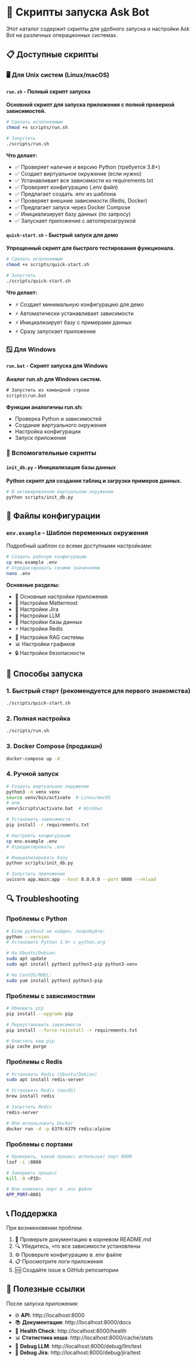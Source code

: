 # 🚀 Скрипты запуска Ask Bot

Этот каталог содержит скрипты для удобного запуска и настройки Ask Bot на различных операционных системах.

## 📋 Доступные скрипты

### 🖥️ Для Unix систем (Linux/macOS)

#### `run.sh` - Полный скрипт запуска
**Основной скрипт для запуска приложения с полной проверкой зависимостей.**

```bash
# Сделать исполняемым
chmod +x scripts/run.sh

# Запустить
./scripts/run.sh
```

**Что делает:**
- ✅ Проверяет наличие и версию Python (требуется 3.8+)
- ✅ Создает виртуальное окружение (если нужно)
- ✅ Устанавливает все зависимости из requirements.txt
- ✅ Проверяет конфигурацию (.env файл)
- ✅ Предлагает создать .env из шаблона
- ✅ Проверяет внешние зависимости (Redis, Docker)
- ✅ Предлагает запуск через Docker Compose
- ✅ Инициализирует базу данных (по запросу)
- ✅ Запускает приложение с автоперезагрузкой

#### `quick-start.sh` - Быстрый запуск для демо
**Упрощенный скрипт для быстрого тестирования функционала.**

```bash
# Сделать исполняемым
chmod +x scripts/quick-start.sh

# Запустить
./scripts/quick-start.sh
```

**Что делает:**
- ⚡ Создает минимальную конфигурацию для демо
- ⚡ Автоматически устанавливает зависимости
- ⚡ Инициализирует базу с примерами данных
- ⚡ Сразу запускает приложение

### 🪟 Для Windows

#### `run.bat` - Скрипт запуска для Windows
**Аналог run.sh для Windows систем.**

```cmd
# Запустить из командной строки
scripts\run.bat
```

**Функции аналогичны run.sh:**
- Проверка Python и зависимостей
- Создание виртуального окружения
- Настройка конфигурации
- Запуск приложения

### 🔧 Вспомогательные скрипты

#### `init_db.py` - Инициализация базы данных
**Python скрипт для создания таблиц и загрузки примеров данных.**

```bash
# В активированном виртуальном окружении
python scripts/init_db.py
```

## 📁 Файлы конфигурации

### `env.example` - Шаблон переменных окружения
Подробный шаблон со всеми доступными настройками:

```bash
# Создать рабочую конфигурацию
cp env.example .env
# Отредактировать своими значениями
nano .env
```

**Основные разделы:**
- 🔧 Основные настройки приложения
- 💬 Настройки Mattermost
- 🎫 Настройки Jira
- 🤖 Настройки LLM
- 💾 Настройки базы данных
- ⚡ Настройки Redis
- 🧠 Настройки RAG системы
- 📊 Настройки графиков
- 🔒 Настройки безопасности

## 🚀 Способы запуска

### 1. Быстрый старт (рекомендуется для первого знакомства)
```bash
./scripts/quick-start.sh
```

### 2. Полная настройка
```bash
./scripts/run.sh
```

### 3. Docker Compose (продакшн)
```bash
docker-compose up -d
```

### 4. Ручной запуск
```bash
# Создать виртуальное окружение
python3 -m venv venv
source venv/bin/activate  # Linux/macOS
# или
venv\Scripts\activate.bat  # Windows

# Установить зависимости
pip install -r requirements.txt

# Настроить конфигурацию
cp env.example .env
# Отредактировать .env

# Инициализировать базу
python scripts/init_db.py

# Запустить приложение
uvicorn app.main:app --host 0.0.0.0 --port 8000 --reload
```

## 🔍 Troubleshooting

### Проблемы с Python
```bash
# Если python3 не найден, попробуйте:
python --version
# Установите Python 3.8+ с python.org

# На Ubuntu/Debian:
sudo apt update
sudo apt install python3 python3-pip python3-venv

# На CentOS/RHEL:
sudo yum install python3 python3-pip
```

### Проблемы с зависимостями
```bash
# Обновить pip
pip install --upgrade pip

# Переустановить зависимости
pip install --force-reinstall -r requirements.txt

# Очистить кеш pip
pip cache purge
```

### Проблемы с Redis
```bash
# Установить Redis (Ubuntu/Debian)
sudo apt install redis-server

# Установить Redis (macOS)
brew install redis

# Запустить Redis
redis-server

# Или использовать Docker
docker run -d -p 6379:6379 redis:alpine
```

### Проблемы с портами
```bash
# Проверить, какой процесс использует порт 8000
lsof -i :8000

# Завершить процесс
kill -9 <PID>

# Или изменить порт в .env файле
APP_PORT=8001
```

## 📞 Поддержка

При возникновении проблем:

1. 📖 Проверьте документацию в корневом README.md
2. 🔍 Убедитесь, что все зависимости установлены
3. ⚙️ Проверьте конфигурацию в .env файле
4. 📋 Просмотрите логи приложения
5. 🆘 Создайте issue в GitHub репозитории

## 🔗 Полезные ссылки

После запуска приложения:
- 🌐 **API**: http://localhost:8000
- 📚 **Документация**: http://localhost:8000/docs
- 💓 **Health Check**: http://localhost:8000/health
- 📊 **Статистика кеша**: http://localhost:8000/cache/stats
- 🔧 **Debug LLM**: http://localhost:8000/debug/llm/test
- 🎫 **Debug Jira**: http://localhost:8000/debug/jira/test 